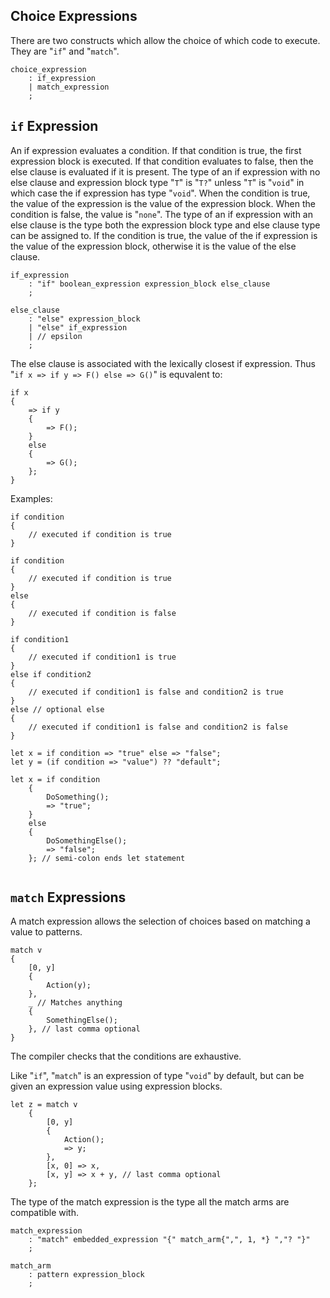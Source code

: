 ## Choice Expressions

There are two constructs which allow the choice of which code to execute. They are "`if`" and "`match`".

```grammar
choice_expression
    : if_expression
    | match_expression
    ;
```

## `if` Expression

An if expression evaluates a condition. If that condition is true, the first expression block is executed. If that condition evaluates to false, then the else clause is evaluated if it is present. The type of an if expression with no else clause and expression block type "`T`" is "`T?`" unless "`T`" is "`void`" in which case the if expression has type "`void`". When the condition is true, the value of the expression is the value of the expression block. When the condition is false, the value is "`none`". The type of an if expression with an else clause is the type both the expression block type and else clause type can be assigned to. If the condition is true, the value of the if expression is the value of the expression block, otherwise it is the value of the else clause.

```grammar
if_expression
    : "if" boolean_expression expression_block else_clause
    ;

else_clause
    : "else" expression_block
    | "else" if_expression
    | // epsilon
    ;
```

The else clause is associated with the lexically closest if expression. Thus "`if x => if y => F() else => G()`" is equvalent to:

```azoth
if x
{
    => if y
    {
        => F();
    }
    else
    {
        => G();
    };
}
```

Examples:

```azoth
if condition
{
    // executed if condition is true
}

if condition
{
    // executed if condition is true
}
else
{
    // executed if condition is false
}

if condition1
{
    // executed if condition1 is true
}
else if condition2
{
    // executed if condition1 is false and condition2 is true
}
else // optional else
{
    // executed if condition1 is false and condition2 is false
}

let x = if condition => "true" else => "false";
let y = (if condition => "value") ?? "default";

let x = if condition
    {
        DoSomething();
        => "true";
    }
    else
    {
        DoSomethingElse();
        => "false";
    }; // semi-colon ends let statement


```

## `match` Expressions

A match expression allows the selection of choices based on matching a value to patterns.

```azoth
match v
{
    [0, y]
    {
        Action(y);
    },
    _ // Matches anything
    {
        SomethingElse();
    }, // last comma optional
}
```

The compiler checks that the conditions are exhaustive.

Like "`if`", "`match`" is an expression of type "`void`" by default, but can be given an expression value using expression blocks.

```azoth
let z = match v
    {
        [0, y]
        {
            Action();
            => y;
        },
        [x, 0] => x,
        [x, y] => x + y, // last comma optional
    };
```

 The type of the match expression is the type all the match arms are compatible with.

```grammar
match_expression
    : "match" embedded_expression "{" match_arm{",", 1, *} ","? "}"
    ;

match_arm
    : pattern expression_block
    ;
```
